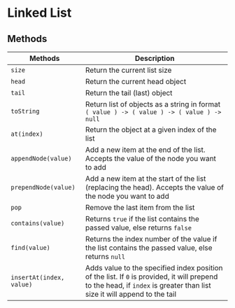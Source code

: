 # Linked List


## Methods


| Methods | Description |
| ------- | ---------- |
| `size` | Return the current list size |
| `head` | Return the current head object |
| `tail` | Return the tail (last) object |
| `toString` | Return list of objects as a string in format `( value ) -> ( value ) -> ( value ) -> null` |
| `at(index)` | Return the object at a given index of the list|
| `appendNode(value)` | Add a new item at the end of the list. Accepts the value of the node you want to add |
| `prependNode(value)` | Add a new item at the start of the list (replacing the head). Accepts the value of the node you want to add|
| `pop` | Remove the last item from the list|
| `contains(value)` | Returns `true` if the list contains the passed value, else returns `false` |
| `find(value)` | Returns the index number of the value if the list contains the passed value, else returns `null` |
| `insertAt(index, value)` | Adds value to the specified index position of the list. If `0` is provided, it will prepend to the head, if `index` is greater than list size it will append to the tail |


